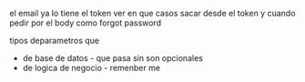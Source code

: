 el email ya lo tiene el token ver en que casos sacar desde el token y cuando pedir por el body como forgot 
password

tipos deparametros que 
- de base de datos - que pasa sin son opcionales
- de logica de negocio - remenber me